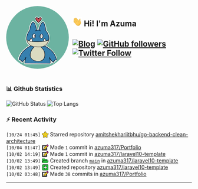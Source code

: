 <img width="170" height="170" align="left" style="float: left; margin: 0 10px 0 0; border-radius: 50%;" src="https://raw.githubusercontent.com/azuma317/azuma317/main/src/images/me.jpg">  

## <img width="26" height="26" src="https://raw.githubusercontent.com/azuma317/azuma317/main/src/images/wave.gif" width="27px"> Hi! I'm Azuma


[![Blog](https://img.shields.io/website?color=2D2D2D&style=flat-square&up_message=AzumaBlog&url=https%3A%2F%2Fpages.azumax.work)](https://pages.azumax.work)
[![GitHub followers](https://img.shields.io/github/followers/azuma317?color=333&label=Follow&logo=github&logoColor=fff&style=flat-square)](https://github.com/azuma317?tab=followers)
[![Twitter Follow](https://img.shields.io/static/v1?message=Twitter&color=333&label=@azumax_develop&logo=twitter&logoColor=fff&style=flat-square)](https://twitter.com/azumax_develop)
<br><br><br>
---

### 📊 Github Statistics
![GitHub Status](https://github-readme-stats.vercel.app/api?username=azuma317&count_private=true&show_icons=true&theme=dracula)
![Top Langs](https://github-readme-stats.vercel.app/api/top-langs/?username=azuma317&hide=TeX&layout=compact&theme=dracula)

### :zap: Recent Activity

<!--START_SECTION:activity-->
`[10/24 01:45]` <a href="https://github.com/azuma317" title="⭐"><img alt="⭐" src="https://github.com/azuma317/azuma317/raw/main/src/images/icons/star.png" align="top" height="18"></a> Starred repository [amitshekhariitbhu/go-backend-clean-architecture](https://github.com/amitshekhariitbhu/go-backend-clean-architecture)<br>`[10/04 01:47]` <a href="https://github.com/azuma317" title="📝"><img alt="📝" src="https://github.com/azuma317/azuma317/raw/main/src/images/icons/commit.png" align="top" height="18"></a> Made `1` commit in [azuma317/Portfolio](https://github.com/azuma317/Portfolio)<br>`[10/02 14:19]` <a href="https://github.com/azuma317" title="📝"><img alt="📝" src="https://github.com/azuma317/azuma317/raw/main/src/images/icons/commit.png" align="top" height="18"></a> Made `1` commit in [azuma317/laravel10-template](https://github.com/azuma317/laravel10-template)<br>`[10/02 13:49]` <a href="https://github.com/azuma317" title="📂"><img alt="📂" src="https://github.com/azuma317/azuma317/raw/main/src/images/icons/create-branch.png" align="top" height="18"></a> Created branch [`main`](https://github.com/azuma317/laravel10-template/tree/main) in [azuma317/laravel10-template](https://github.com/azuma317/laravel10-template)<br>`[10/02 13:49]` <a href="https://github.com/azuma317" title="➕"><img alt="➕" src="https://github.com/azuma317/azuma317/raw/main/src/images/icons/create-repo.png" align="top" height="18"></a> Created repository [azuma317/laravel10-template](https://github.com/azuma317/laravel10-template)<br>`[10/02 03:48]` <a href="https://github.com/azuma317" title="📝"><img alt="📝" src="https://github.com/azuma317/azuma317/raw/main/src/images/icons/commit.png" align="top" height="18"></a> Made `38` commits in [azuma317/Portfolio](https://github.com/azuma317/Portfolio)
<!--END_SECTION:activity-->

---